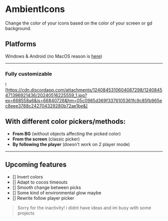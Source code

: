 # AmbientIcons

Change the color of your icons based on the color of your screen or gd background.

## Platforms
Windows & Android (no MacOS reason is [here](https://github.com/Termantita/AmbientIcons/issues/2))

---
### Fully customizable
![https://cdn.discordapp.com/attachments/1240845310604087298/1240845471396921436/20240516225559_1.jpg?ex=668558a6&is=66840726&hm=05c0985d369f3376105361fc9c85fb965ec8eee3788c242704329280b72ae1be&]

## With different color pickers/methods: 
- **From BG** (without objects affecting the picked color)
- **From the screen** (classic picker)
- **By following the player** (doesn't work on 2 player mode)

---

## Upcoming features
- [] Invert colors
- [] Adapt to cocos timeouts
- [] Smooth change between picks
- [] Some kind of environmental glow maybe
- [] Rewrite follow player picker

> Sorry for the inactivity! i didnt have ideas and im busy with some projects